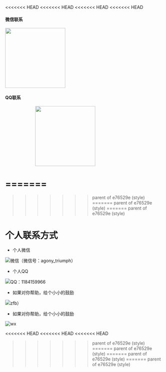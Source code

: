 <<<<<<< HEAD
<<<<<<< HEAD
<<<<<<< HEAD
<<<<<<< HEAD
<!-- tabs:start -->
#### **微信联系**
<img style="width:20vw;" src="./_media/wx.jpg">

#### **QQ联系**

 <img style="width:20vw;margin-left:10vw;" src="./_media/qq.png"/>

<!-- tabs:end -->
=======
=======
>>>>>>> parent of e76529e (style)
=======
>>>>>>> parent of e76529e (style)
=======
>>>>>>> parent of e76529e (style)
# 个人联系方式

+ 个人微信

![微信（微信号：agony_triumph）](./_media/wx.jpg)

+ 个人QQ

![QQ：1184159966](./_media/qq.png)

+ 如果对你帮助，给个小小的鼓励

![zfb）](./_media/zfbpay.jpg)

+ 如果对你帮助，给个小小的鼓励

![wx](./_media/wxpay.jpg)

<<<<<<< HEAD
<<<<<<< HEAD
<<<<<<< HEAD
>>>>>>> parent of e76529e (style)
=======
>>>>>>> parent of e76529e (style)
=======
>>>>>>> parent of e76529e (style)
=======
>>>>>>> parent of e76529e (style)
